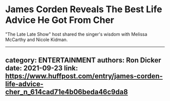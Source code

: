 # James Corden Reveals The Best Life Advice He Got From Cher

"The Late Late Show" host shared the singer's wisdom with Melissa McCarthy and Nicole Kidman.

---
category: ENTERTAINMENT
authors: Ron Dicker
date: 2021-09-23
link: https://www.huffpost.com/entry/james-corden-life-advice-cher_n_614cad71e4b06beda46c9da8
---
